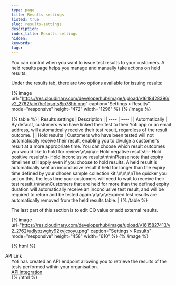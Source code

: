 ```yaml
---
type: page
title: Results settings
listed: true
slug: results-settings
description: 
index_title: Results settings
hidden: 
keywords: 
tags: 
---
```


You can control when you want to issue test results to your customers. A held results page helps you manage and manually take actions on held results.

Under the results tab, there are two options available for issuing results:

{% image url="https://res.cloudinary.com/developerhub/image/upload/v1618428396/v2_2762/ain7hc1txsqts8jp78hb.png" caption="Settings &gt; Results" mode="responsive" height="472" width="1296" %}
{% /image %}

{% table %}
| Results settings | Description | 
| ---- | ---- | 
| Automatically | By default, customers who have linked their test to their Yoti app or an email address, will automatically receive their test result, regardless of the result outcome. | 
| Hold results | Customers who have been tested will not automatically receive their result, enabling you to divulge a customer’s result at a more appropriate time. You can choose which result outcomes you would like to hold for review:\n\n\n\n- Hold negative results\n- Hold positive results\n- Hold inconclusive results\n\n\nPlease note that expiry timelines still apply even if you choose to hold results. A held result is automatically sent an inconclusive result if held for longer than the expiry time defined by your chosen sample collection kit.\n\n\n\nThe quicker you act on this, the less time your customers will need to wait to receive their test result.\n\n\n\nCustomers that are held for more than the defined expiry duration will automatically receive an inconclusive test result, and will be required to return and be tested again.\n\n\n\nExpired test results are automatically removed from the held results table. | 
{% /table %}

The last part of this section is to edit CQ value or add external results.

{% image url="https://res.cloudinary.com/developerhub/image/upload/v1615827413/v2_2762/udlypzwghy92xvjcxoyu.png" caption="Settings &gt; Results" mode="responsive" height="458" width="610" %}
{% /image %}

{% html %}
<div class="alert-API">
    <div class="alert-title" id="API">
         <i _ngcontent-cvo-c21="" class="fas fa-external-link-alt" style="margin-left: -35px; margin-right: 15px"></i>  
      API Link
    </div>
    <div class="alert-text">
      Yoti has created an API endpoint allowing you to retrieve the results of the tests performed within your organisation. 
    </div>
    <div class="alert-links"> 
        <a href="https://developers.yoti.com/health/integration-guide">API integration</a>
    </div>
</div>
{% /html %}